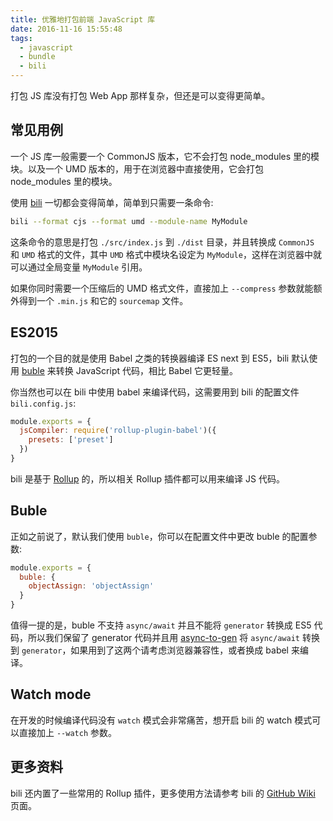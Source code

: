 ```yaml
---
title: 优雅地打包前端 JavaScript 库
date: 2016-11-16 15:55:48
tags:
  - javascript
  - bundle
  - bili
---
```


打包 JS 库没有打包 Web App 那样复杂，但还是可以变得更简单。

## <span>常见用例</span>

一个 JS 库一般需要一个 CommonJS 版本，它不会打包 node_modules 里的模块。以及一个 UMD 版本的，用于在浏览器中直接使用，它会打包 node_modules 里的模块。

使用 [bili](https://github.com/universe-denpa/bili) 一切都会变得简单，简单到只需要一条命令:

```bash
bili --format cjs --format umd --module-name MyModule
```

这条命令的意思是打包 `./src/index.js` 到 `./dist` 目录，并且转换成 `CommonJS` 和 `UMD` 格式的文件，其中 `UMD` 格式中模块名设定为 `MyModule`，这样在浏览器中就可以通过全局变量 `MyModule` 引用。

如果你同时需要一个压缩后的 UMD 格式文件，直接加上 `--compress` 参数就能额外得到一个 `.min.js` 和它的 `sourcemap` 文件。

## <span>ES2015</span>

打包的一个目的就是使用 Babel 之类的转换器编译 ES next 到 ES5，bili 默认使用 [buble](https://buble.surge.sh/guide) 来转换 JavaScript 代码，相比 Babel 它更轻量。

你当然也可以在 bili 中使用 babel 来编译代码，这需要用到 bili 的配置文件 `bili.config.js`:

```js
module.exports = {
  jsCompiler: require('rollup-plugin-babel')({
    presets: ['preset']
  })
}
```

bili 是基于 [Rollup](https://github.com/rollup/rollup) 的，所以相关 Rollup 插件都可以用来编译 JS 代码。

## <span>Buble</span>

正如之前说了，默认我们使用 `buble`，你可以在配置文件中更改 buble 的配置参数:

```js
module.exports = {
  buble: {
    objectAssign: 'objectAssign'
  }
}
```

值得一提的是，buble 不支持 `async/await` 并且不能将 `generator` 转换成 ES5 代码，所以我们保留了 generator 代码并且用 [async-to-gen](https://github.com/leebyron/async-to-gen) 将 `async/await` 转换到 `generator`，如果用到了这两个请考虑浏览器兼容性，或者换成 babel 来编译。

## <span>Watch mode</span>

在开发的时候编译代码没有 `watch` 模式会非常痛苦，想开启 bili 的 watch 模式可以直接加上 `--watch` 参数。

## <span>更多资料</span>

bili 还内置了一些常用的 Rollup 插件，更多使用方法请参考 bili 的 [GitHub Wiki](https://github.com/universe-denpa/bili/wiki) 页面。
